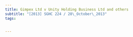 ```yaml
---
title: Gimpex Ltd v Unity Holding Business Ltd and others 
subtitle: "[2013] SGHC 224 / 28\_October\_2013"
tags:


---
```


